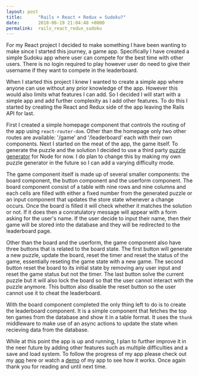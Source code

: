 ```yaml
---
layout: post
title:      "Rails + React + Redux = Sudoku?"
date:       2018-06-19 21:04:48 +0000
permalink:  rails_react_redux_sudoku
---
```



For my React project I decided to make something I have been wanting to make since I started this journey, a game app. Specifically I have created a simple Sudoku app where user can compete for the best time with other users. There is no login required to play however user do need to give their username if they want to compete in the leaderboard. 

When I started this project I knew I wanted to create a simple app where anyone can use without any prior knowledge of the app. However this would also limits what features I can add. So I decided I will start with a simple app and add further complexity as I add other features. To do this I started by creating the React and Redux side of the app leaving the Rails API for last. 

First I created a simple homepage component that controls the routing of the app using `react-router-dom`. Other than the homepage only two other routes are available: '/game' and '/leaderboard' each with their own components. Next I started on the meat of the app, the game itself. To generate the puzzle and the solution I decided to use a third party [puzzle generator](https://github.com/dachev/sudoku) for Node for now. I do plan to change this by making my own puzzle generator in the future so I can add a varying difficulty mode. 

The game component itself is made up of several smaller components: the board component, the button component and the userform component. The board component consist of a table with nine rows and nine columns and each cells are filled with either a fixed number from the generated puzzle or an input component that updates the store state whenever a change occurs. Once the board is filled it will check whether it matches the solution or not. If it does then a conratulatory message will appear with a form asking for the user's name. If the user decide to input their name, then their game will be stored into the database and they will be redirected to the leaderboard page. 

Other than the board and the userform, the game component also have three buttons that is related to the board state. The first button will generate a new puzzle, update the board, reset the timer and reset the status of the game, essentially reseting the game state with a new game. The second button reset the board to its initial state by removing any user input and reset the game status but not the timer. The last button solve the current puzzle but it will also lock the board so that the user cannot interact with the puzzle anymore. This button also disable the reset button so the user cannot use it to cheat the leaderboard. 

With the board component completed the only thing left to do is to create the leaderboard component. It is a simple component that fetches the top ten games from the database and show it in a table format. It uses the `thunk` middleware to make use of an async actions to update the state when recieving data from the database. 

While at this point the app is up and running, I plan to further improve it in the neer future by adding other features such as multiple difficulties and a save and load system. To follow the progress of my app please check out my [app](https://github.com/rockychiang/) here or watch a [demo](https://youtu.be/Jc8HQQBW-_c) of my app to see how it works. Once again thank you for reading and until next time.
